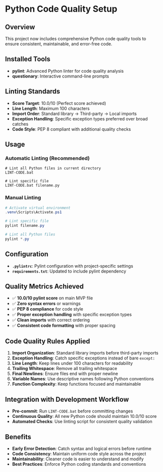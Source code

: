 # Python Code Quality Setup

## Overview
This project now includes comprehensive Python code quality tools to ensure consistent, maintainable, and error-free code.

## Installed Tools
- **pylint**: Advanced Python linter for code quality analysis
- **questionary**: Interactive command-line prompts

## Linting Standards
- **Score Target**: 10.0/10 (Perfect score achieved)
- **Line Length**: Maximum 100 characters
- **Import Order**: Standard library → Third-party → Local imports
- **Exception Handling**: Specific exception types preferred over broad catches
- **Code Style**: PEP 8 compliant with additional quality checks

## Usage

### Automatic Linting (Recommended)
```batch
# Lint all Python files in current directory
LINT-CODE.bat

# Lint specific file
LINT-CODE.bat filename.py
```

### Manual Linting
```powershell
# Activate virtual environment
.venv\Scripts\Activate.ps1

# Lint specific file
pylint filename.py

# Lint all Python files
pylint *.py
```

## Configuration
- **`.pylintrc`**: Pylint configuration with project-specific settings
- **`requirements.txt`**: Updated to include pylint dependency

## Quality Metrics Achieved
- ✅ **10.0/10 pylint score** on main MVP file
- ✅ **Zero syntax errors** or warnings
- ✅ **PEP 8 compliance** for code style
- ✅ **Proper exception handling** with specific exception types
- ✅ **Clean imports** with correct ordering
- ✅ **Consistent code formatting** with proper spacing

## Code Quality Rules Applied
1. **Import Organization**: Standard library imports before third-party imports
2. **Exception Handling**: Catch specific exceptions instead of bare `except:`
3. **Line Length**: Keep lines under 100 characters for readability
4. **Trailing Whitespace**: Remove all trailing whitespace
5. **Final Newlines**: Ensure files end with proper newline
6. **Variable Names**: Use descriptive names following Python conventions
7. **Function Complexity**: Keep functions focused and maintainable

## Integration with Development Workflow
- **Pre-commit**: Run `LINT-CODE.bat` before committing changes
- **Continuous Quality**: All new Python code should maintain 10.0/10 score
- **Automated Checks**: Use linting script for consistent quality validation

## Benefits
- **Early Error Detection**: Catch syntax and logical errors before runtime
- **Code Consistency**: Maintain uniform code style across the project
- **Maintainability**: Cleaner code is easier to understand and modify
- **Best Practices**: Enforce Python coding standards and conventions